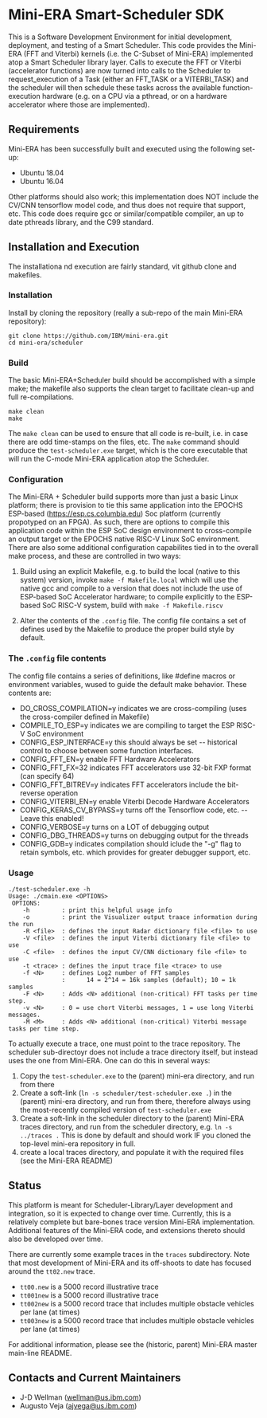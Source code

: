 # Mini-ERA Smart-Scheduler SDK

This is a Software Development Environment for initial development, deployment, and testing of a Smart Scheduler.
This code provides the Mini-ERA (FFT and Viterbi) kernels (i.e. the C-Subset of Mini-ERA) implemented atop a
Smart Scheduler library layer.  Calls to execute the FFT or Viterbi (accelerator functions) are now turned into
calls to the Scheduler to request_execution of a Task (either an FFT_TASK or a VITERBI_TASK) and the
scheduler will then schedule these tasks across the available function-execution hardware (e.g. on a CPU via
a pthread, or on a hardware accelerator where those are implemented).

## Requirements

Mini-ERA has been successfully built and executed using the following set-up:
 - Ubuntu 18.04
 - Ubuntu 16.04

Other platforms should also work; this implementation does NOT include the CV/CNN tensorflow model code, and
thus does not require that support, etc.  This code does require gcc or similar/compatible compiler, an up to date pthreads
library, and the C99 standard.

## Installation and Execution
The installationa nd execution are fairly standard, vit github clone and makefiles.

### Installation

Install by cloning the repository (really a sub-repo of the main Mini-ERA repository):

```
git clone https://github.com/IBM/mini-era.git
cd mini-era/scheduler
```

### Build

The basic Mini-ERA+Scheduler build should be accomplished with a simple make; the makefile also
supports the clean target to facilitate clean-up and full re-compilations.


```
make clean
make
```

The ```make clean``` can be used to ensure that all code is re-built, i.e. in case there are odd time-stamps on the files, etc.
The ```make``` command should produce the ```test-scheduler.exe``` target, which is the core executable that will run the
C-mode Mini-ERA application atop the Scheduler.

### Configuration

The Mini-ERA + Scheduler build supports more than just a basic Linux platform; there is provision to tie this same application
into the EPOCHS ESP-based (https://esp.cs.columbia.edu) Soc platform (currently propotyped on an FPGA).  As such, there
are options to compile this application code within the ESP SoC design environment to cross-compile an output target or
the EPOCHS native RISC-V Linux SoC environment.  There are also some additional configuration capabilites tied in to the overall
make process, and these are controlled in two ways:

1. Build using an explicit Makefile, e.g. to build the local (native to this system) version, invoke ```make -f Makefile.local``` which will use the native gcc and compile to a version that does not include the use of ESP-based SoC Accelerator hardware; to compile explicitly to the ESP-based SoC RISC-V system, build with ```make -f Makefile.riscv```

2. Alter the contents of the ```.config``` file.  The config file contains a set of defines used by the Makefile to produce the proper build style by default.

### The ```.config``` file contents

The config file contains a series of definitions, like #define macros or environment variables, wused to guide the default make behavior.  These contents are:

- DO_CROSS_COMPILATION=y  indicates we are cross-compiling (uses the cross-compiler defined in Makefile)
- COMPILE_TO_ESP=y	  indicates we are compiling to target the ESP RISC-V SoC environment
- CONFIG_ESP_INTERFACE=y  this should always be set -- historical control to choose between some function interfaces.
- CONFIG_FFT_EN=y	  enable FFT Hardware Accelerators
- CONFIG_FFT_FX=32	  indicates FFT accelerators use 32-bit FXP format (can specify 64)
- CONFIG_FFT_BITREV=y	  indicates FFT accelerators include the bit-reverse operation
- CONFIG_VITERBI_EN=y	  enable Viterbi Decode Hardware Accelerators
- CONFIG_KERAS_CV_BYPASS=y	 turns off the Tensorflow code, etc. -- Leave this enabled!
- CONFIG_VERBOSE=y	  turns on a LOT of debugging output
- CONFIG_DBG_THREADS=y	  turns on debugging output for the threads 
- CONFIG_GDB=y		  indicates compilation should iclude the "-g" flag to retain symbols, etc. which provides for greater debugger support, etc.



### Usage
```
./test-scheduler.exe -h
Usage: ./cmain.exe <OPTIONS>
 OPTIONS:
    -h         : print this helpful usage info
    -o         : print the Visualizer output traace information during the run
    -R <file>  : defines the input Radar dictionary file <file> to use
    -V <file>  : defines the input Viterbi dictionary file <file> to use
    -C <file>  : defines the input CV/CNN dictionary file <file> to use
    -t <trace> : defines the input trace file <trace> to use
    -f <N>     : defines Log2 number of FFT samples
               :      14 = 2^14 = 16k samples (default); 10 = 1k samples
    -F <N>     : Adds <N> additional (non-critical) FFT tasks per time step.
    -v <N>     : 0 = use chort Viterbi messages, 1 = use long Viterbi messages.
    -M <M>     : Adds <N> additional (non-critical) Viterbi message tasks per time step.
```

To actually execute a trace, one must point to the trace repository.  The scheduler sub-directoyr does not include a trace directory itself, but instead uses the one from Mini-ERA.  One can do this in several ways:
1. Copy the ```test-scheduler.exe``` to the (parent) mini-era directory, and run from there 
2. Create a soft-link (```ln -s scheduler/test-scheduler.exe .```) in the (parent) mini-era directory, and run from there, therefore always using the most-recently compiled version of ```test-scheduler.exe```
3. Create a soft-link in the scheduler directory to the (parent) Mini-ERA traces directory, and run from the scheduler directory, e.g. ```ln -s ../traces .```   This is done by default and should work IF you cloned the top-level mini-era repository in full.
4. create a local traces directory, and populate it with the required files (see the Mini-ERA README)

## Status

This platform is meant for Scheduler-Library/Layer development and integration, so it is expected to change over
time.  Currently, this is a relatively complete but bare-bones trace version Mini-ERA implementation.
Additional features of the Mini-ERA code, and extensions thereto should also be developed over time.

There are currently some example traces in the ```traces``` subdirectory.  Note that most development of Mini-ERA and
its off-shoots to date has focused around the ```tt02.new``` trace.
 - ```tt00.new``` is a 5000 record illustrative trace
 - ```tt001new``` is a 5000 record illustrative trace
 - ```tt002new``` is a 5000 record trace that includes multiple obstacle vehicles per lane (at times)
 - ```tt003new``` is a 5000 record trace that includes multiple obstacle vehicles per lane (at times)

For additional information, please see the (historic, parent) Mini-ERA master main-line README.


## Contacts and Current Maintainers

 - J-D Wellman (wellman@us.ibm.com)
 - Augusto Veja (ajvega@us.ibm.com)
